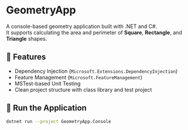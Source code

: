 # GeometryApp

A console-based geometry application built with .NET and C#.  
It supports calculating the area and perimeter of **Square**, **Rectangle**, and **Triangle** shapes.

## 🔧 Features

- Dependency Injection (`Microsoft.Extensions.DependencyInjection`)
- Feature Management (`Microsoft.FeatureManagement`)
- MSTest-based Unit Testing
- Clean project structure with class library and test project

## 🚀 Run the Application

```bash
dotnet run --project GeometryApp.Console
